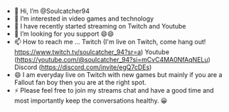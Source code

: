 - 👋 Hi, I’m @Soulcatcher94
- 👀 I’m interested in video games and technology
- 🌱 I have recently started streaming on Twitch and Youtube
- 💞️ I’m looking for you support 😄😄
- 📫 How to reach me ... Twitch (I'm live on Twitch, come hang out! https://www.twitch.tv/soulcatcher_94?sr=a) Youtube (https://youtube.com/@soulcatcher_94?si=mCvC4MA0NfAqNELu) Discord (https://discord.com/invite/egQ7cDEs)
- 😄 I am everyday live on Twitch with new games but mainly if you are a Fallout fan boy then you are at the right spot. 
- ⚡ Please feel free to join my streams chat and have a good time and most importantly keep the conversations healthy. 😀 

<!---
Soulcatcher94/Soulcatcher94 is a ✨ special ✨ repository because its `README.md` (this file) appears on your GitHub profile.
You can click the Preview link to take a look at your changes.
--->
